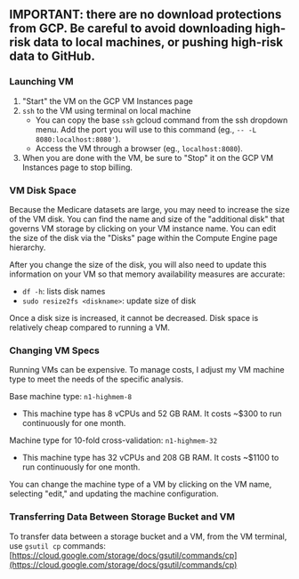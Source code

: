 ## IMPORTANT: there are no download protections from GCP. Be careful to avoid downloading high-risk data to local machines, or pushing high-risk data to GitHub.

### Launching VM

1. "Start" the VM on the GCP VM Instances page
2. `ssh` to the VM using terminal on local machine
	* You can copy the base `ssh` gcloud command from the ssh dropdown menu. Add the port you will use to this command (eg., `-- -L 8080:localhost:8080'`).
	* Access the VM through a browser (eg., `localhost:8080`).
3. When you are done with the VM, be sure to "Stop" it on the GCP VM Instances page to stop billing.

### VM Disk Space

Because the Medicare datasets are large, you may need to increase the size of the VM disk. You can find the name and size of the "additional disk" that governs VM storage by clicking on your VM instance name. You can edit the size of the disk via the "Disks" page within the Compute Engine page hierarchy.

After you change the size of the disk, you will also need to update this information on your VM so that memory availability measures are accurate:

* `df -h`: lists disk names
* `sudo resize2fs <diskname>`: update size of disk

Once a disk size is increased, it cannot be decreased. Disk space is relatively cheap compared to running a VM.

### Changing VM Specs

Running VMs can be expensive. To manage costs, I adjust my VM machine type to meet the needs of the specific analysis. 

Base machine type: `n1-highmem-8`

* This machine type has 8 vCPUs and 52 GB RAM. It costs ~$300 to run continuously for one month.

Machine type for 10-fold cross-validation: `n1-highmem-32`

* This machine type has 32 vCPUs and 208 GB RAM. It costs ~$1100 to run continuously for one month.

You can change the machine type of a VM by clicking on the VM name, selecting "edit," and updating the machine configuration.

### Transferring Data Between Storage Bucket and VM

To transfer data between a storage bucket and a VM, from the VM terminal, use `gsutil cp` commands: [https://cloud.google.com/storage/docs/gsutil/commands/cp](https://cloud.google.com/storage/docs/gsutil/commands/cp)
